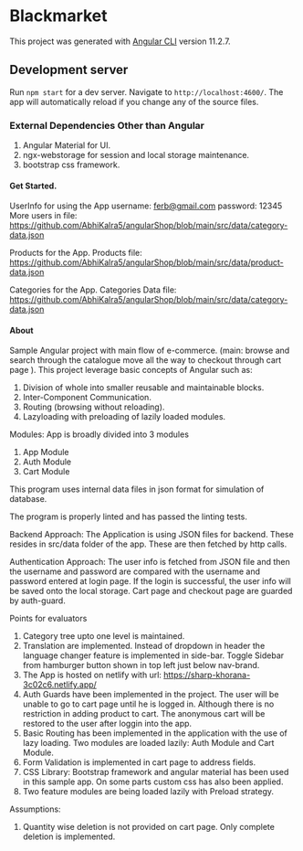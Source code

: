 # Blackmarket

This project was generated with [Angular CLI](https://github.com/angular/angular-cli) version 11.2.7.

## Development server

Run `npm start` for a dev server. Navigate to `http://localhost:4600/`. The app will automatically reload if you change any of the source files.

### External Dependencies Other than Angular

1. Angular Material for UI.
2. ngx-webstorage for session and local storage maintenance.
3. bootstrap css framework.

#### Get Started.

UserInfo for using the App
username: ferb@gmail.com
password: 12345
More users in file: https://github.com/AbhiKalra5/angularShop/blob/main/src/data/category-data.json

Products for the App.
Products file: https://github.com/AbhiKalra5/angularShop/blob/main/src/data/product-data.json

Categories for the App.
Categories Data file: https://github.com/AbhiKalra5/angularShop/blob/main/src/data/category-data.json

#### About

Sample Angular project with main flow of e-commerce. (main: browse and search through the catalogue move all the way to checkout through cart page ).
This project leverage basic concepts of Angular such as:

1. Division of whole into smaller reusable and maintainable blocks.
2. Inter-Component Communication.
3. Routing (browsing without reloading).
4. Lazyloading with preloading of lazily loaded modules.

Modules: App is broadly divided into 3 modules
1.	App Module
2.	Auth Module
3.	Cart Module


This program uses internal data files in json format for simulation of database.

The program is properly linted and has passed the linting tests.

Backend Approach:
The Application is using JSON files for backend. These resides in src/data folder of the app. These are then fetched by http calls.

Authentication Approach:
The user info is fetched from JSON file and then the username and password are compared with the username and password entered at login page. If the login is successful, the user info will be saved onto the local storage. Cart page and checkout page are guarded by auth-guard. 



Points for  evaluators

1. Category tree upto one level is maintained.
2. Translation are implemented. Instead of dropdown in header the language changer feature is implemented in side-bar. Toggle Sidebar from hamburger button shown in top left just below nav-brand.
3. The App is hosted on netlify with url: https://sharp-khorana-3c02c6.netlify.app/
4. Auth Guards have been implemented in the project. The user will be unable to go to cart page until he is logged in. Although there is no restriction in adding product to cart. The anonymous cart will be restored to the user after loggin into the app.
5. Basic Routing has been implemented in the application with the use of lazy loading. Two modules are loaded lazily: Auth Module and Cart Module.
6. Form Validation is implemented in cart page to address fields.
7. CSS Library: Bootstrap framework and angular material has been used in this sample app. On some parts custom css has also been applied.
8. Two feature modules are being loaded lazily with Preload strategy.


Assumptions:

1. Quantity wise deletion is not provided on cart page. Only complete deletion is implemented.
